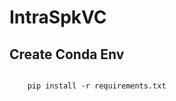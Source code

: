 # IntraSpkVC

## Create Conda Env

``` conda env create -f environment.yml 

    pip install -r requirements.txt
```

